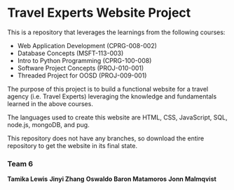 # Travel Experts Website Project

This is a repository that leverages the learnings from the following courses:
- Web Application Development (CPRG-008-002)
- Database Concepts (MSFT-113-003)
- Intro to Python Programming (CPRG-100-008)
- Software Project Concepts (PROJ-010-001)
- Threaded Project for OOSD (PROJ-009-001)

The purpose of this project is to build a functional website for a travel agency (i.e. Travel Experts) leveraging the knowledge and fundamentals learned
in the above courses.

The languages used to create this website are HTML, CSS, JavaScript, SQL, node.js, mongoDB, and pug.

This repository does not have any branches, so download the entire repository to get the website in its final state.

### Team 6
**Tamika Lewis**
**Jinyi Zhang**
**Oswaldo Baron Matamoros**
**Jonn Malmqvist**
